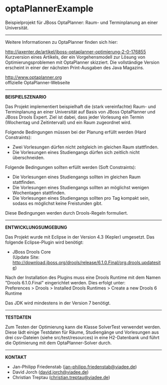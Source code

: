optaPlannerExample
==================

Beispielprojekt für JBoss OptaPlanner: Raum- und Terminplanung an einer Universität.

-----

Weitere Informationen zu OptaPlanner finden sich hier:

http://jaxenter.de/artikel/jboss-optaplanner-optimierung-2-0-176855<br/>
Kurzversion eines Artikels, der ein Vorgehensmodell zur Lösung von Optimierungsproblemen mit OptaPlanner
skizziert. Die vollständige Version erscheint in einer der nächsten Print-Ausgaben des Java Magazins.

http://www.optaplanner.org<br/>
offizielle OptaPlanner-Webseite

-----

<b>BEISPIELSZENARIO</b>

Das Projekt implementiert beispielhaft die (stark vereinfachte) Raum- und Terminplanung an einer Universität
auf Basis von JBoss OptaPlanner und JBoss Drools Expert. Ziel ist dabei, dass jeder Vorlesung ein Termin
(Wochentag und Zeitintervall) und ein Raum zugeordnet wird.

Folgende Bedingungen müssen bei der Planung erfüllt werden (Hard Constraints):
- Zwei Vorlesungen dürfen nicht zeitgleich im gleichen Raum stattfinden.
- Die Vorlesungen eines Studiengangs dürfen sich zeitlich nicht überschneiden.

Folgende Bedingungen sollten erfüllt werden (Soft Constraints):
- Die Vorlesungen eines Studiengangs sollten im gleichen Raum stattfinden.
- Die Vorlesungen eines Studiengangs sollten an möglichst wenigen Wochentagen stattfinden.
- Die Vorlesungen eines Studiengangs sollten pro Tag kompakt sein, sodass es möglichst keine Freistunden gibt.

Diese Bedingungen werden durch Drools-Regeln formuliert.

-----

<b>ENTWICKLUNGSUMGEBUNG</b>

Das Projekt wurde mit Eclipse in der Version 4.3 (Kepler) umgesetzt. Das folgende Eclipse-Plugin wird benötigt:

- JBoss Drools Core<br/>(Update Site: http://download.jboss.org/drools/release/6.1.0.Final/org.drools.updatesite)

Nach der Installation des Plugins muss eine Drools Runtime mit dem Namen "Drools 6.1.0.Final" eingerichtet 
werden. Dies erfolgt unter:<br/>
Preferences > Drools > Installed Drools Runtimes > Create a new Drools 6 Runtime

Das JDK wird mindestens in der Version 7 benötigt.

-----

<b>TESTDATEN</b>

Zum Testen der Optimierung kann die Klasse SolverTest verwendet werden. Diese lädt einige Testdaten für Räume, Studiengänge
und Vorlesungen aus drei csv-Dateien (siehe src/test/resources) in eine H2-Datenbank und führt die Optimierung mit
dem OptaPlanner-Solver durch.

-----

<b>KONTAKT</b>
- Jan-Philipp Friedenstab (jan-philipp.friedenstab@viadee.de)
- David Jorch (david.jorch@viadee.de)
- Christian Treptau (christian.treptau@viadee.de)